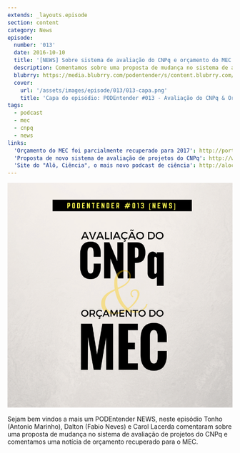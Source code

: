 ```yaml
---
extends: _layouts.episode
section: content
category: News
episode:
  number: '013'
  date: 2016-10-10
  title: '[NEWS] Sobre sistema de avaliação do CNPq e orçamento do MEC'
  description: Comentamos sobre uma proposta de mudança no sistema de avaliação de projetos do CNPq e uma notícia de orçamento recuperado para o MEC.
  blubrry: https://media.blubrry.com/podentender/s/content.blubrry.com/podentender/PODEntender_013_NEWS_avaliacao_CNPq_orcamento_MEC.mp3
  cover:
    url: '/assets/images/episode/013/013-capa.png'
    title: 'Capa do episódio: PODEntender #013 - Avaliação do CNPq & Orçamento do MEC' 
tags:
  - podcast
  - mec
  - cnpq
  - news
links:
  'Orçamento do MEC foi parcialmente recuperado para 2017': http://portal.mec.gov.br/component/content/index.php?option=com_content&view=article&id=38701
  'Proposta de novo sistema de avaliação de projetos do CNPq': http://www.jornaldaciencia.org.br/presidente-do-cnpq-apresenta-nova-proposta-de-avaliacao-de-projetos-em-cti/
  'Site do "Alô, Ciência", o mais novo podcast de ciência': http://alociencia.com.br/
---
```


![Capa do episódio: Avaliação do CNPq e Orçamento do MEC](/assets/images/episode/013/013-capa.png)

Sejam bem vindos a mais um PODEntender NEWS, neste episódio Tonho (Antonio Marinho), Dalton (Fabio Neves)
e Carol Lacerda comentaram sobre uma proposta de mudança no sistema de avaliação de projetos do CNPq e
comentamos uma notícia de orçamento recuperado para o MEC.
